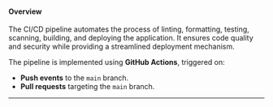 #### **Overview**

The CI/CD pipeline automates the process of linting, formatting, testing, scanning, building, and deploying the application. It ensures code quality and security while providing a streamlined deployment mechanism.

The pipeline is implemented using **GitHub Actions**, triggered on:
- **Push events** to the `main` branch.
- **Pull requests** targeting the `main` branch.

---

